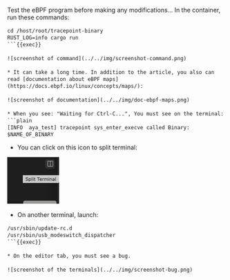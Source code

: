 Test the eBPF program before making any modifications... In the container, run these commands:

```plain
cd /host/root/tracepoint-binary
RUST_LOG=info cargo run
```{{exec}}

![screenshot of command](../../img/screenshot-command.png)

* It can take a long time. In addition to the article, you also can read [documentation about eBPF maps](https://docs.ebpf.io/linux/concepts/maps/):

![screenshot of documentation](../../img/doc-ebpf-maps.png)

* When you see: "Waiting for Ctrl-C...", You must see on the terminal:
```plain
[INFO  aya_test] tracepoint sys_enter_execve called Binary: $NAME_OF_BINARY
```

* You can click on this icon to split terminal:

![screenshot of split terminal](../../img/screenshot-split.png)

* On another terminal, launch:

```plain
/usr/sbin/update-rc.d
/usr/sbin/usb_modeswitch_dispatcher
```{{exec}}

* On the editor tab, you must see a bug.

![screenshot of the terminals](../../img/screenshot-bug.png)
